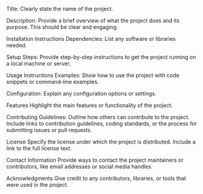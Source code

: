 Title: Clearly state the name of the project.

Description: Provide a brief overview of what the project does and its purpose. This should be clear and engaging.

Installation Instructions
Dependencies: List any software or libraries needed.

Setup Steps: Provide step-by-step instructions to get the project running on a local machine or server.

Usage Instructions
Examples: Show how to use the project with code snippets or command-line examples.

Configuration: Explain any configuration options or settings.

Features
Highlight the main features or functionality of the project.

Contributing
Guidelines: Outline how others can contribute to the project. Include links to contribution guidelines, coding standards, or the process for submitting issues or pull requests.

License
Specify the license under which the project is distributed. Include a link to the full license text.

Contact Information
Provide ways to contact the project maintainers or contributors, like email addresses or social media handles.

Acknowledgments
Give credit to any contributors, libraries, or tools that were used in the project.

